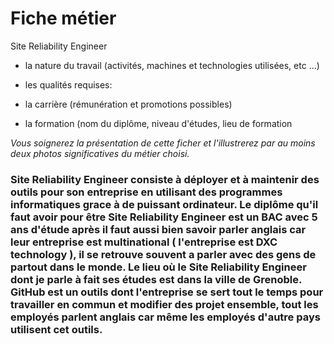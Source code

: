# Fiche métier

 Site Reliability Engineer

- la nature du travail (activités, machines et technologies utilisées, etc ...)

- les qualités requises:

- la carrière (rémunération et promotions possibles)

- la formation (nom du diplôme, niveau d'études, lieu de formation


*Vous soignerez la présentation de cette ficher et l'illustrerez par au moins deux photos significatives du métier choisi.*


 ### Site Reliability Engineer consiste à déployer et à maintenir des outils pour son entreprise en utilisant des programmes informatiques grace à de puissant ordinateur. Le diplôme qu'il faut avoir pour être Site Reliability Engineer est un BAC avec 5 ans d'étude après il faut aussi bien savoir parler anglais car leur entreprise est multinational ( l'entreprise est DXC technology ), il se retrouve souvent a parler avec des gens de partout dans le monde. Le lieu où le Site Reliability Engineer dont je parle à fait ses études est dans la ville de Grenoble. GitHub est un outils dont l'entreprise se sert tout le temps pour travailler en commun et modifier des projet ensemble, tout les employés parlent anglais car même les employés d'autre pays utilisent cet outils.  
